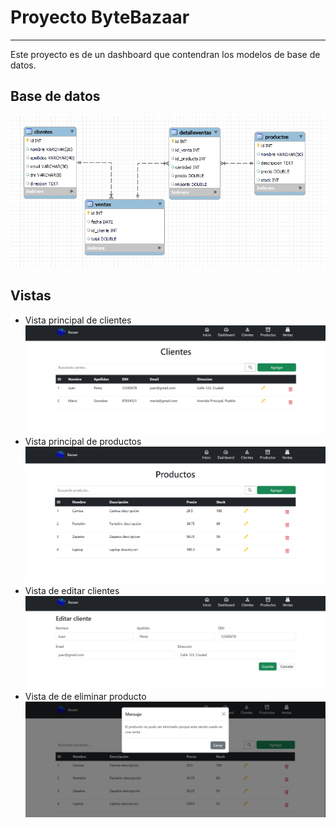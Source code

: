 

# Proyecto ByteBazaar

---

Este proyecto es de un dashboard que contendran los modelos de base de datos.

## Base de datos
![Base de datos](imagenes/baseDeDatos.png)

## Vistas

- Vista principal de clientes
  ![VistaClientes](imagenes/VistaClientes.png)
- Vista principal de productos
  ![VistaClientes](imagenes/VistaProductos.png)
- Vista de editar clientes
  ![VistaClientes](imagenes/VistaEditarCliente.png)
- Vista de de eliminar producto
  ![VistaClientes](imagenes/VistaEliminarProducto.png)
